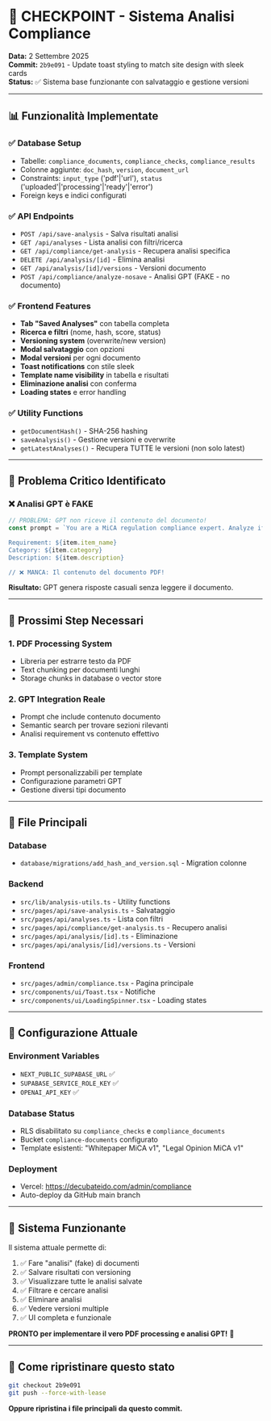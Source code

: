 # 🚀 CHECKPOINT - Sistema Analisi Compliance

**Data:** 2 Settembre 2025  
**Commit:** `2b9e091` - Update toast styling to match site design with sleek cards  
**Status:** ✅ Sistema base funzionante con salvataggio e gestione versioni

---

## 📊 **Funzionalità Implementate**

### ✅ **Database Setup**
- Tabelle: `compliance_documents`, `compliance_checks`, `compliance_results`
- Colonne aggiunte: `doc_hash`, `version`, `document_url`
- Constraints: `input_type` ('pdf'|'url'), `status` ('uploaded'|'processing'|'ready'|'error')
- Foreign keys e indici configurati

### ✅ **API Endpoints**
- `POST /api/save-analysis` - Salva risultati analisi
- `GET /api/analyses` - Lista analisi con filtri/ricerca
- `GET /api/compliance/get-analysis` - Recupera analisi specifica
- `DELETE /api/analysis/[id]` - Elimina analisi
- `GET /api/analysis/[id]/versions` - Versioni documento
- `POST /api/compliance/analyze-nosave` - Analisi GPT (FAKE - no documento)

### ✅ **Frontend Features**
- **Tab "Saved Analyses"** con tabella completa
- **Ricerca e filtri** (nome, hash, score, status)
- **Versioning system** (overwrite/new version)
- **Modal salvataggio** con opzioni
- **Modal versioni** per ogni documento
- **Toast notifications** con stile sleek
- **Template name visibility** in tabella e risultati
- **Eliminazione analisi** con conferma
- **Loading states** e error handling

### ✅ **Utility Functions**
- `getDocumentHash()` - SHA-256 hashing
- `saveAnalysis()` - Gestione versioni e overwrite
- `getLatestAnalyses()` - Recupera TUTTE le versioni (non solo latest)

---

## 🚨 **Problema Critico Identificato**

### ❌ **Analisi GPT è FAKE**
```typescript
// PROBLEMA: GPT non riceve il contenuto del documento!
const prompt = `You are a MiCA regulation compliance expert. Analyze if this requirement is met:

Requirement: ${item.item_name}
Category: ${item.category}  
Description: ${item.description}

// ❌ MANCA: Il contenuto del documento PDF!
```

**Risultato:** GPT genera risposte casuali senza leggere il documento.

---

## 🎯 **Prossimi Step Necessari**

### 1. **PDF Processing System**
- Libreria per estrarre testo da PDF
- Text chunking per documenti lunghi
- Storage chunks in database o vector store

### 2. **GPT Integration Reale**
- Prompt che include contenuto documento
- Semantic search per trovare sezioni rilevanti
- Analisi requirement vs contenuto effettivo

### 3. **Template System**
- Prompt personalizzabili per template
- Configurazione parametri GPT
- Gestione diversi tipi documento

---

## 📁 **File Principali**

### **Database**
- `database/migrations/add_hash_and_version.sql` - Migration colonne

### **Backend**
- `src/lib/analysis-utils.ts` - Utility functions
- `src/pages/api/save-analysis.ts` - Salvataggio
- `src/pages/api/analyses.ts` - Lista con filtri
- `src/pages/api/compliance/get-analysis.ts` - Recupero analisi
- `src/pages/api/analysis/[id].ts` - Eliminazione
- `src/pages/api/analysis/[id]/versions.ts` - Versioni

### **Frontend**
- `src/pages/admin/compliance.tsx` - Pagina principale
- `src/components/ui/Toast.tsx` - Notifiche
- `src/components/ui/LoadingSpinner.tsx` - Loading states

---

## 🔧 **Configurazione Attuale**

### **Environment Variables**
- `NEXT_PUBLIC_SUPABASE_URL` ✅
- `SUPABASE_SERVICE_ROLE_KEY` ✅  
- `OPENAI_API_KEY` ✅

### **Database Status**
- RLS disabilitato su `compliance_checks` e `compliance_documents`
- Bucket `compliance-documents` configurato
- Template esistenti: "Whitepaper MiCA v1", "Legal Opinion MiCA v1"

### **Deployment**
- Vercel: https://decubateido.com/admin/compliance
- Auto-deploy da GitHub main branch

---

## 🎉 **Sistema Funzionante**

Il sistema attuale permette di:
1. ✅ Fare "analisi" (fake) di documenti
2. ✅ Salvare risultati con versioning
3. ✅ Visualizzare tutte le analisi salvate
4. ✅ Filtrare e cercare analisi
5. ✅ Eliminare analisi
6. ✅ Vedere versioni multiple
7. ✅ UI completa e funzionale

**PRONTO per implementare il vero PDF processing e analisi GPT!** 🚀

---

## 🔄 **Come ripristinare questo stato**

```bash
git checkout 2b9e091
git push --force-with-lease
```

**Oppure ripristina i file principali da questo commit.**